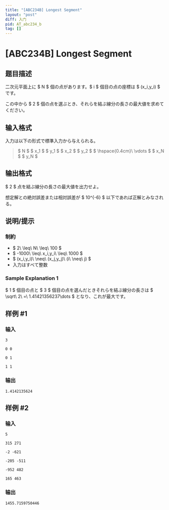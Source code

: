 ```yaml
---
title: "[ABC234B] Longest Segment"
layout: "post"
diff: 入门
pid: AT_abc234_b
tag: []
---
```


# [ABC234B] Longest Segment

## 题目描述

[problemUrl]: https://atcoder.jp/contests/abc234/tasks/abc234_b

二次元平面上に $ N $ 個の点があります。$ i $ 個目の点の座標は $ (x_i,y_i) $ です。

この中から $ 2 $ 個の点を選ぶとき、それらを結ぶ線分の長さの最大値を求めてください。

## 输入格式

入力は以下の形式で標準入力から与えられる。

> $ N $ $ x_1 $ $ y_1 $ $ x_2 $ $ y_2 $ $ \hspace{0.4cm}\ \vdots $ $ x_N $ $ y_N $

## 输出格式

$ 2 $ 点を結ぶ線分の長さの最大値を出力せよ。

想定解との絶対誤差または相対誤差が $ 10^{-6} $ 以下であれば正解とみなされる。

## 说明/提示

### 制約

- $ 2\ \leq\ N\ \leq\ 100 $
- $ -1000\ \leq\ x_i,y_i\ \leq\ 1000 $
- $ (x_i,y_i)\ \neq\ (x_j,y_j)\ (i\ \neq\ j) $
- 入力はすべて整数

### Sample Explanation 1

$ 1 $ 個目の点と $ 3 $ 個目の点を選んだときそれらを結ぶ線分の長さは $ \sqrt\ 2\ =\ 1.41421356237\dots $ となり、これが最大です。

## 样例 #1

### 输入

```
3
0 0
0 1
1 1
```

### 输出

```
1.4142135624
```

## 样例 #2

### 输入

```
5
315 271
-2 -621
-205 -511
-952 482
165 463
```

### 输出

```
1455.7159750446
```

